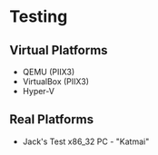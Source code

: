 # Testing

## Virtual Platforms

  * QEMU (PIIX3)
  * VirtualBox (PIIX3)
  * Hyper-V

## Real Platforms

  * Jack's Test x86_32 PC - "Katmai"

